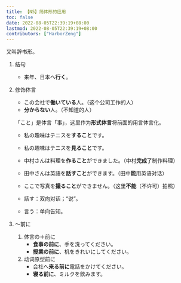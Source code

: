 ```yaml
---
title: 【N5】简体形的应用
toc: false
date: 2022-08-05T22:39:19+08:00
lastmod: 2022-08-05T22:39:19+08:00
contributors: ["HarborZeng"]
---
```


又叫辞书形。

1. 结句

   - 来年、日本へ**行く**。

2. 修饰体言

   - この会社で**働いている**人。（这个公司工作的人）
   - **分からない**人。（不知道的人）

   「こと」是体言「事」，这里作为**形式体言**将前面的用言体言化。

   - 私の趣味はテニスを**すること**です。
   - 私の趣味はテニスを**見ること**です。
   - 中村さんは料理を**作ること**ができました。（中村**完成**了制作料理）
   - 田中さんは英語を**話すこと**ができます。（田中**能**用英语对话）
   - ここで写真を**撮ること**ができません。（这里**不能**（不许可）拍照）

    - 話す：双向对话；“说”。
    - 言う：单向告知。

3. ～前に

   1. 体言の＋前に
      - **食事の前に**、手を洗ってください。
      - **授業の前に**、机をきれいにしてください。
   2. 动词原型前に
      - 会社へ**来る前に**電話をかけてください。
      - **寝る前に**、ミルクを飲みます。

